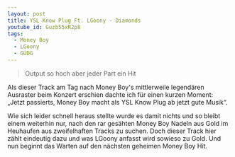 ```yaml
---
layout: post
title: YSL Know Plug Ft. LGoony - Diamonds
youtube_id: Guzb55xR2p8
tags:
  - Money Boy
  - LGoony
  - GUDG
---
```

> Output so hoch aber jeder Part ein Hit

<!--more-->
Als dieser Track am Tag nach Money Boy's mittlerweile legendären Ausraster beim Konzert erschien dachte ich für einen kurzen Moment: &bdquo;Jetzt passierts, Money Boy macht als YSL Know Plug ab jetzt gute Musik&ldquo;.

Wie sich leider schnell heraus stellte wurde es damit nichts und so bleibt einem weiterhin nur, nach den rar gesähten Money Boy Nadeln aus Gold im Heuhaufen aus zweifelhaften Tracks zu suchen. Doch dieser Track hier zählt eindeutig dazu und was LGoony anfasst wird sowieso zu Gold. Und nun beginnt das Warten auf den nächsten geheimen Money Boy Hit.
